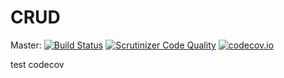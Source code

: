 # CRUD

Master: [![Build Status](https://travis-ci.org/sebaks/crud.svg)](https://travis-ci.org/sebaks/crud)
[![Scrutinizer Code Quality](https://scrutinizer-ci.com/g/sebaks/crud/badges/quality-score.png?b=master)](https://scrutinizer-ci.com/g/sebaks/crud/?branch=master)
[![codecov.io](https://codecov.io/github/sebaks/crud/coverage.svg?branch=master)](https://codecov.io/github/sebaks/crud?branch=master)

test codecov

